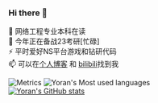 ### Hi there 👋
🔭 网络工程专业本科在读  
🌱 今年正在备战23考研[忙碌]  
⚡ 平时爱好NS平台游戏和钻研代码  
📫 可以在[个人博客](https://www.codinglink.tech) 和 [bilibili](https://space.bilibili.com/8807831)找到我  

![Metrics](https://metrics.lecoq.io/CodingLink?template=classic&gists=1&config.timezone=Asia%2FHong_Kong)
![Yoran's Most used languages](https://github-readme-stats.vercel.app/api/top-langs?username=CodingLink&hide_border=true&langs_count=10)  
[![Yoran's GitHub stats](https://github-readme-stats.vercel.app/api?username=CodingLink)](https://github.com/anuraghazra/github-readme-stats)  

<!--
**CodingLink/CodingLink** is a ✨ _special_ ✨ repository because its `README.md` (this file) appears on your GitHub profile.

Here are some ideas to get you started:

- 🔭 I’m currently working on ...
- 🌱 I’m currently learning ...
- 👯 I’m looking to collaborate on ...
- 🤔 I’m looking for help with ...
- 💬 Ask me about ...
- 📫 How to reach me: ...
- 😄 Pronouns: ...
- ⚡ Fun fact: ...
-->
